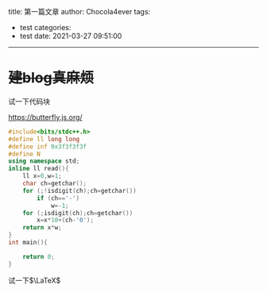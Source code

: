 title: 第一篇文章
author: Chocola4ever
tags:
  - test
categories:
  - test
date: 2021-03-27 09:51:00
---
# ~~建blog真麻烦~~

试一下代码块

https://butterfly.js.org/
```cpp
#include<bits/stdc++.h>
#define ll long long
#define inf 0x3f3f3f3f
#define N
using namespace std;
inline ll read(){
	ll x=0,w=1;
	char ch=getchar();
	for (;!isdigit(ch);ch=getchar())
		if (ch=='-')
			w=-1;
	for (;isdigit(ch);ch=getchar())
		x=x*10+(ch-'0');
	return x*w;
}
int main(){

	return 0;
}

```

试一下$\LaTeX$